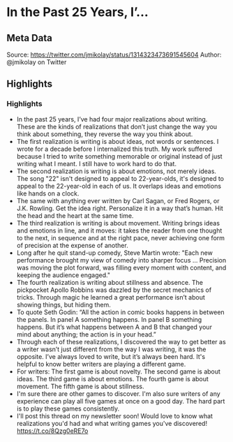 # In the Past 25 Years, I’...

## Meta Data

Source:  https://twitter.com/jmikolay/status/1314323473691545604 
Author: @jmikolay on Twitter

## Highlights

### Highlights

- In the past 25 years, I’ve had four major realizations about writing. 
  These are the kinds of realizations that don’t just change the way you think about something, they reverse the way you think about.
- The first realization is writing is about ideas, not words or sentences.
  I wrote for a decade before I internalized this truth. My work suffered because I tried to write something memorable or original instead of just writing what I meant.
  I still have to work hard to do that.
- The second realization is writing is about emotions, not merely ideas. 
  The song "22" isn't designed to appeal to 22-year-olds, it's designed to appeal to the 22-year-old in each of us. It overlaps ideas and emotions like hands on a clock.
- The same with anything ever written by Carl Sagan, or Fred Rogers, or J.K. Rowling.
  Get the idea right. Personalize it in a way that’s human. Hit the head and the heart at the same time.
- The third realization is writing is about movement. 
  Writing brings ideas and emotions in line, and it moves: it takes the reader from one thought to the next, in sequence and at the right pace, never achieving one form of precision at the expense of another.
- Long after he quit stand-up comedy, Steve Martin wrote: 
  "Each new performance brought my view of comedy into sharper focus ... Precision was moving the plot forward, was filling every moment with content, and keeping the audience engaged."
- The fourth realization is writing about stillness and absence. 
  The pickpocket Apollo Robbins was dazzled by the secret mechanics of tricks. Through magic he learned a great performance isn’t about showing things, but hiding them.
- To quote Seth Godin: 
  “All the action in comic books happens in between the panels. In panel A something happens. In panel B something happens. But it’s what happens between A and B that changed your mind about anything; the action is in your head.”
- Through each of these realizations, I discovered the way to get better as a writer wasn’t just different from the way I was writing, it was the opposite.
  I’ve always loved to write, but it’s always been hard. It's helpful to know better writers are playing a different game.
- For writers: 
  The first game is about novelty.
  The second game is about ideas.
  The third game is about emotions.
  The fourth game is about movement.
  The fifth game is about stillness.
- I'm sure there are other games to discover.
  I'm also sure writers of any experience can play all five games at once on a good day. The hard part is to play these games consistently.
- I'll post this thread on my newsletter soon! Would love to know what realizations you'd had and what writing games you've discovered! 
  https://t.co/8Qzg0eRE7o
